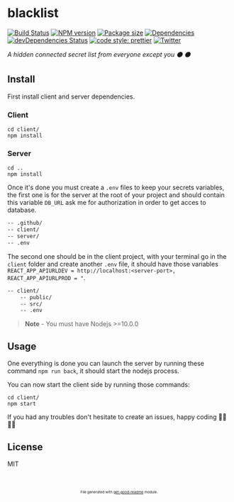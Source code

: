 # blacklist

[![Build Status](https://travis-ci.com/luctst/blacklist.svg?branch=master)](https://travis-ci.com/luctst/blacklist)
[![NPM version](https://img.shields.io/npm/v/blacklist?style=flat-square)](https://img.shields.io/npm/v/blacklist?style=flat-square)
[![Package size](https://img.shields.io/bundlephobia/min/blacklist)](https://img.shields.io/bundlephobia/min/blacklist)
[![Dependencies](https://img.shields.io/david/luctst/blacklist.svg?style=popout-square)](https://david-dm.org/luctst/blacklist)
[![devDependencies Status](https://david-dm.org/luctst/blacklist/dev-status.svg?style=flat-square)](https://david-dm.org/luctst/blacklist?type=dev)
[![code style: prettier](https://img.shields.io/badge/code_style-prettier-ff69b4.svg?style=flat-square)](https://github.com/prettier/prettier)
[![Twitter](https://img.shields.io/twitter/follow/luctstt.svg?label=Follow&style=social)](https://twitter.com/luctstt)

*A hidden connected secret list from everyone except you ⚫️ ⚫️*

## Install
First install client and server dependencies.

### Client
```
cd client/
npm install
```

### Server
```
cd ..
npm install
```

Once it's done you must create a `.env` files to keep your secrets variables, the first one is for the server at the root of your project and should contain this variable `DB_URL` ask me for authorization in order to get acces to database.

```bash
-- .github/
-- client/
-- server/
-- .env
```

The second one should be in the client project, with your terminal go in the `client` folder and create another `.env` file, it should have those variables `REACT_APP_APIURLDEV = http://localhost:<server-port>, REACT_APP_APIURLPROD = "`.

```bash
-- client/
    -- public/
    -- src/
    -- .env
```

> **Note** - You must have Nodejs >=10.0.0

## Usage
One everything is done you can launch the server by running these command `npm run back`, it should start the nodejs process.

You can now start the client side by running those commands:

```
cd client/
npm start
```

If you had any troubles don't hesitate to create an issues, happy coding 👩‍💻🧑‍💻

## License
MIT

<p style="font-size:8px;text-align:center;margin-top:50px;">File generated with <a href="https://github.com/luctst/get-good-readme">get-good-readme</a> module.</p>
